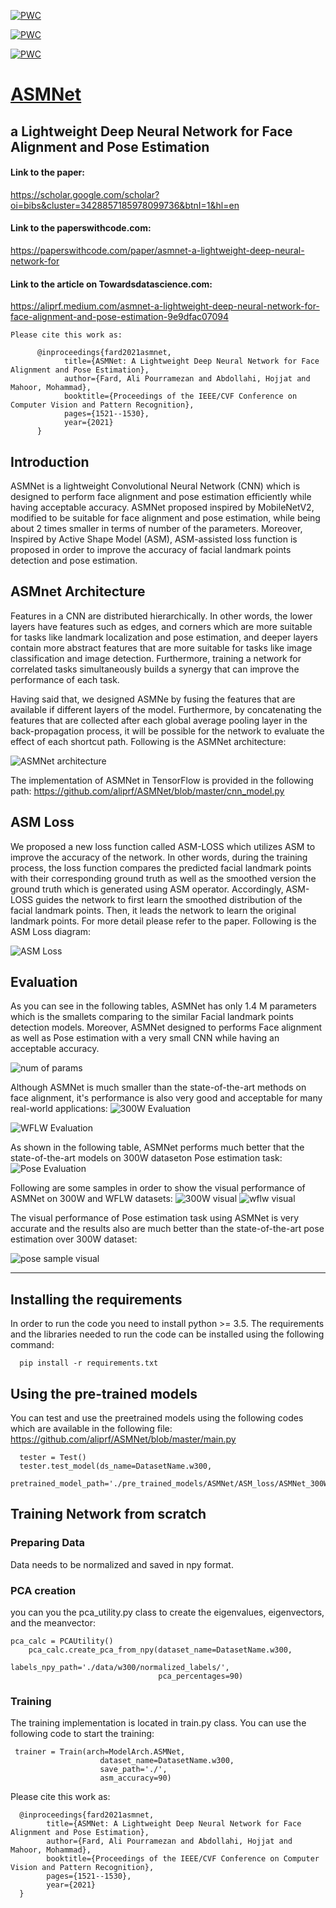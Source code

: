 [![PWC](https://img.shields.io/endpoint.svg?url=https://paperswithcode.com/badge/deep-active-shape-model-for-face-alignment/pose-estimation-on-300w-full)](https://paperswithcode.com/sota/pose-estimation-on-300w-full?p=deep-active-shape-model-for-face-alignment)

	
[![PWC](https://img.shields.io/endpoint.svg?url=https://paperswithcode.com/badge/deep-active-shape-model-for-face-alignment/face-alignment-on-wflw)](https://paperswithcode.com/sota/face-alignment-on-wflw?p=deep-active-shape-model-for-face-alignment)

[![PWC](https://img.shields.io/endpoint.svg?url=https://paperswithcode.com/badge/deep-active-shape-model-for-face-alignment/face-alignment-on-300w)](https://paperswithcode.com/sota/face-alignment-on-300w?p=deep-active-shape-model-for-face-alignment)

# [ASMNet](https://scholar.google.com/scholar?oi=bibs&cluster=3428857185978099736&btnI=1&hl=en)

## a Lightweight Deep Neural Network for Face Alignment and Pose Estimation

#### Link to the paper:
https://scholar.google.com/scholar?oi=bibs&cluster=3428857185978099736&btnI=1&hl=en

#### Link to the paperswithcode.com:
https://paperswithcode.com/paper/asmnet-a-lightweight-deep-neural-network-for

#### Link to the article on Towardsdatascience.com:
https://aliprf.medium.com/asmnet-a-lightweight-deep-neural-network-for-face-alignment-and-pose-estimation-9e9dfac07094

```
Please cite this work as:

      @inproceedings{fard2021asmnet,
            title={ASMNet: A Lightweight Deep Neural Network for Face Alignment and Pose Estimation},
            author={Fard, Ali Pourramezan and Abdollahi, Hojjat and Mahoor, Mohammad},
            booktitle={Proceedings of the IEEE/CVF Conference on Computer Vision and Pattern Recognition},
            pages={1521--1530},
            year={2021}
      }
```

## Introduction

 ASMNet is a lightweight Convolutional Neural Network (CNN) which is designed to perform face alignment and pose estimation efficiently while having acceptable accuracy. ASMNet proposed inspired by MobileNetV2, modified to be suitable for face alignment and pose
estimation, while being about 2 times smaller in terms of number of the parameters. Moreover, Inspired by Active Shape Model (ASM), ASM-assisted loss function is proposed in order to improve the accuracy of facial landmark points detection and pose estimation.

## ASMnet Architecture
 Features in a CNN are distributed hierarchically. In other words, the lower layers have features such as edges, and corners which are more suitable for tasks like landmark localization and pose estimation, and deeper layers contain more abstract features that are more suitable for tasks like image classification and image detection. Furthermore, training a network for correlated tasks simultaneously builds a synergy that can improve the performance of each task.

 Having said that, we designed ASMNe by fusing the features that are available if different layers of the model. Furthermore, by concatenating the features that are collected after each global average pooling layer in the back-propagation process, it will be possible for the network to evaluate the effect of each shortcut path. Following is the ASMNet architecture:

![ASMNet architecture](https://github.com/aliprf/ASMNet/blob/master/documents/graphical_items_in_paper/arch.png?raw=true)

The implementation of ASMNet in TensorFlow is provided in the following path:
https://github.com/aliprf/ASMNet/blob/master/cnn_model.py



## ASM Loss

We proposed a new loss function called ASM-LOSS which utilizes ASM to improve the accuracy of the network. In other words, during the training process, the loss function compares the predicted facial landmark points with their corresponding ground truth as well as the smoothed version the ground truth which is generated using ASM operator. Accordingly, ASM-LOSS guides the network to first learn the smoothed distribution of the facial landmark points. Then, it leads the network to learn the original landmark points. For more detail please refer to the paper.
Following is the ASM Loss diagram:

![ASM Loss](https://github.com/aliprf/ASMNet/blob/master/documents/graphical_items_in_paper/Lossfunction.png?raw=true)


## Evaluation

As you can see in the following tables, ASMNet has only 1.4 M parameters which is the smallets comparing to the similar Facial landmark points detection models. Moreover, ASMNet designed to performs Face alignment as well as Pose estimation with a very small CNN while having an acceptable accuracy. 

![num of params](https://github.com/aliprf/ASMNet/blob/master/documents/graphical_items_in_paper/num_params.png?raw=true)

Although ASMNet is much smaller than the state-of-the-art methods on face alignment, it's performance is also very good and acceptable for many real-world applications:
![300W Evaluation](https://github.com/aliprf/ASMNet/blob/master/documents/graphical_items_in_paper/300wEval.png?raw=true)

![WFLW Evaluation](https://github.com/aliprf/ASMNet/blob/master/documents/graphical_items_in_paper/wflwEval.png?raw=true)


As shown in the following table, ASMNet performs much better that the state-of-the-art models on 300W dataseton Pose estimation task:
![Pose Evaluation](https://github.com/aliprf/ASMNet/blob/master/documents/graphical_items_in_paper/poseEval.png?raw=true)


Following are some samples in order to show the visual performance of ASMNet on 300W and WFLW datasets:
![300W visual](https://github.com/aliprf/ASMNet/blob/master/documents/graphical_items_in_paper/300W.png?raw=true)
![wflw visual](https://github.com/aliprf/ASMNet/blob/master/documents/graphical_items_in_paper/wflw.png?raw=true)

The visual performance of Pose estimation task using ASMNet is very accurate and the results also are much better than the state-of-the-art pose estimation over 300W dataset:

![pose sample visual](https://github.com/aliprf/ASMNet/blob/master/documents/graphical_items_in_paper/posesample.png?raw=true)


----------------------------------------------------------------------------------------------------------------------------------
## Installing the requirements
In order to run the code you need to install python >= 3.5. 
The requirements and the libraries needed to run the code can be installed using the following command:

```
  pip install -r requirements.txt
```


## Using the pre-trained models
You can test and use the preetrained models using the following codes which are available in the following file:
  https://github.com/aliprf/ASMNet/blob/master/main.py
  
```
  tester = Test()
  tester.test_model(ds_name=DatasetName.w300,
                      pretrained_model_path='./pre_trained_models/ASMNet/ASM_loss/ASMNet_300W_ASMLoss.h5')
```


## Training Network from scratch


### Preparing Data
Data needs to be normalized and saved in npy format. 

### PCA creation
you can you the pca_utility.py class to create the eigenvalues, eigenvectors, and the meanvector:
```
pca_calc = PCAUtility()
    pca_calc.create_pca_from_npy(dataset_name=DatasetName.w300,
                                 labels_npy_path='./data/w300/normalized_labels/',
                                 pca_percentages=90)
```
### Training 
The training implementation is located in train.py class. You can use the following code to start the training:

```
 trainer = Train(arch=ModelArch.ASMNet,
                    dataset_name=DatasetName.w300,
                    save_path='./',
                    asm_accuracy=90)
```


Please cite this work as:

      @inproceedings{fard2021asmnet,
            title={ASMNet: A Lightweight Deep Neural Network for Face Alignment and Pose Estimation},
            author={Fard, Ali Pourramezan and Abdollahi, Hojjat and Mahoor, Mohammad},
            booktitle={Proceedings of the IEEE/CVF Conference on Computer Vision and Pattern Recognition},
            pages={1521--1530},
            year={2021}
      }


